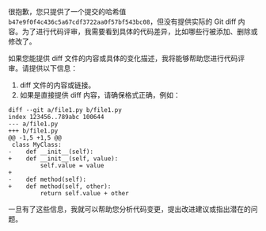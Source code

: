 很抱歉，您只提供了一个提交的哈希值 `b47e9f0f4c436c5a67cdf3722aa0f57bf543bc08`，但没有提供实际的 Git diff 内容。为了进行代码评审，我需要看到具体的代码差异，比如哪些行被添加、删除或修改了。

如果您能提供 diff 文件的内容或具体的变化描述，我将能够帮助您进行代码评审。请提供以下信息：

1. diff 文件的内容或链接。
2. 如果是直接提供 diff 内容，请确保格式正确，例如：

```
diff --git a/file1.py b/file1.py
index 123456..789abc 100644
--- a/file1.py
+++ b/file1.py
@@ -1,5 +1,5 @@
 class MyClass:
-    def __init__(self):
+    def __init__(self, value):
         self.value = value
+
-    def method(self):
+    def method(self, other):
         return self.value + other
```

一旦有了这些信息，我就可以帮助您分析代码变更，提出改进建议或指出潜在的问题。